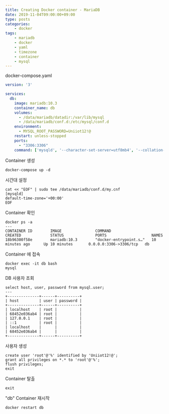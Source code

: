 ```yaml
---
title: Creating Docker container - MariaDB
date: 2019-11-04T09:00:00+09:00
type: posts
categories:
    - docker
tags:
    - mariadb
    - docker
    - yaml
    - timezone
    - container
    - mysql
---
```



docker-compose.yaml

```yaml
version: '3'

services:
  db:
    image: mariadb:10.3
    container_name: db
    volumes:
      - /data/mariadb/datadir:/var/lib/mysql
      - /data/mariadb/conf.d:/etc/mysql/conf.d
    environment:
      - MYSQL_ROOT_PASSWORD=Uniiot12!@
    restart: unless-stopped
    ports:
      - "3306:3306"
    command: ['mysqld', '--character-set-server=utf8mb4', '--collation-server=utf8mb4_unicode_ci']
```

Container 생성

    docker-compose up -d

시간대 설정

    cat << "EOF" | sudo tee /data/mariadb/conf.d/my.cnf
    [mysqld]
    default-time-zone='+00:00'
    EOF


Container 확인

    docker ps -a
    ---
    CONTAINER ID        IMAGE               COMMAND                  CREATED             STATUS              PORTS                    NAMES
    18b96300f58e        mariadb:10.3        "docker-entrypoint.s…"   10 minutes ago      Up 10 minutes       0.0.0.0:3306->3306/tcp   db

Container 에 접속

    docker exec -it db bash
    mysql

DB 사용자 조회

    select host, user, password from mysql.user;
    ---
    +--------------+------+----------+
    | host         | user | password |
    +--------------+------+----------+
    | localhost    | root |          |
    | 68452e036ab4 | root |          |
    | 127.0.0.1    | root |          |
    | ::1          | root |          |
    | localhost    |      |          |
    | 68452e036ab4 |      |          |
    +--------------+------+----------+

사용자 생성

    create user 'root'@'%' identified by 'Uniiot12!@';
    grant all privileges on *.* to 'root'@'%';
    flush privileges;
    exit

Container 탈출

    exit

"db" Container 재시작

    docker restart db
